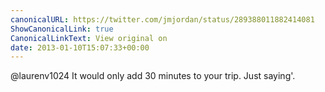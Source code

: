 ```yaml
---
canonicalURL: https://twitter.com/jmjordan/status/289388011882414081
ShowCanonicalLink: true
CanonicalLinkText: View original on
date: 2013-01-10T15:07:33+00:00
---
```

@laurenv1024 It would only add 30 minutes to your trip. Just saying'.